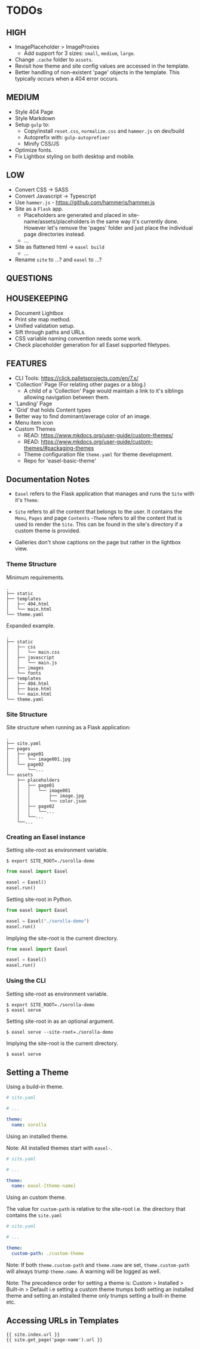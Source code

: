# TODOs

## HIGH

- ImagePlaceholder > ImageProxies
  - Add support for 3 sizes: `small`, `medium`, `large`.
- Change `.cache` folder to `assets`.
- Revisit how theme and site config values are accessed in the template.
- Better handling of non-existent 'page' objects in the template. This typically occurs when a 404 error occurs.

## MEDIUM

- Style 404 Page
- Style Markdown
- Setup `gulp` to:
  - Copy/install `reset.css`, `normalize.css` and `hammer.js` on dev/build
  - Autoprefix with: `gulp-autoprefixer`
  - Minify CSS/JS
- Optimize fonts.
- Fix Lightbox styling on both desktop and mobile.

## LOW

- Convert CSS -> SASS
- Convert Javascript -> Typescript
- Use `hammer.js` - <https://github.com/hammerjs/hammer.js>
- Site as a `Flask` app.
  - Placeholders are generated and placed in site-name/assets/placeholders in the same way it's currently done. However let's remove the 'pages' folder and just place the individual page directories instead.
  - ...
- Site as flattened html -> `easel build`
  - ...
- Rename `site` to ...? and `easel` to ...?

## QUESTIONS

## HOUSEKEEPING

- Document Lightbox
- Print site map method.
- Unified validation setup.
- Sift through paths and URLs.
- CSS variable naming convention needs some work.
- Check placeholder generation for all Easel supported filetypes.

## FEATURES

- CLI Tools: <https://click.palletsprojects.com/en/7.x/>
- 'Collection' Page (For relating other pages or a blog.)
  - A child of a 'Collection' Page would maintain a link to it's siblings allowing navigation between them.
- 'Landing' Page
- 'Grid' that holds Content types
- Better way to find dominant/average color of an image.
- Menu item icon
- Custom Themes
  - READ: <https://www.mkdocs.org/user-guide/custom-themes/>
  - READ: <https://www.mkdocs.org/user-guide/custom-themes/#packaging-themes>
  - Theme configuration file `theme.yaml` for theme development.
  - Repo for 'easel-basic-theme'

## Documentation Notes

- `Easel` refers to the Flask application that manages and runs the `Site` with it's `Theme`.
- `Site` refers to all the content that belongs to the user. It contains the `Menu`, `Pages` and page `Contents`
-`Theme` refers to all the content that is used to render the `Site`. This can be found in the site's directory if a custom theme is provided.

- Galleries don't show captions on the page but rather in the lightbox view.

### Theme Structure

Minimum requirements.

``` plaintext
.
├── static
├── templates
│   ├── 404.html
│   └── main.html
└── theme.yaml
```

Expanded example.

``` plaintext
.
├── static
│   ├── css
│   │   └── main.css
│   ├── javascript
│   │   └── main.js
│   ├── images
│   └── fonts
├── templates
│   ├── 404.html
│   ├── base.html
│   └── main.html
└── theme.yaml
```

### Site Structure

Site structure when running as a Flask application:

``` plaintext
.
├── site.yaml
├── pages
│   ├── page01
│   │   └── image001.jpg
│   └── page02
│       └──...
└── assets
    ├── placeholders
    │   ├── page01
    │   │   └── image001
    │   │       ├── image.jpg
    │   │       └── color.json
    │   ├── page02
    │   │   └──...
    │   └──...
    └──...
```

### Creating an Easel instance

Setting site-root as environment variable.

``` console
$ export SITE_ROOT=./sorolla-demo
```

``` python
from easel import Easel

easel = Easel()
easel.run()
```

Setting site-root in Python.

``` python
from easel import Easel

easel = Easel("./sorolla-demo")
easel.run()
```

Implying the site-root is the current directory.

``` python
from easel import Easel

easel = Easel()
easel.run()
```

### Using the CLI

Setting site-root as environment variable.

``` console
$ export SITE_ROOT=./sorolla-demo
$ easel serve
```

Setting site-root in as an optional argument.

``` console
$ easel serve --site-root=./sorolla-demo
```

Implying the site-root is the current directory.

``` console
$ easel serve
```

## Setting a Theme

Using a build-in theme.

``` yaml
# site.yaml

# ...

theme:
  name: sorolla
```

Using an installed theme.

Note: All installed themes start with `easel-`.

``` yaml
# site.yaml

# ...

theme:
  name: easel-[theme-name]
```

Using an custom theme.

The value for `custom-path` is relative to the site-root i.e. the directory that contains the `site.yaml`

``` yaml
# site.yaml

# ...

theme:
  custom-path: ./custom-theme
```

Note: If both `theme.custom-path` and `theme.name` are set, `theme.custom-path` will always trump `theme.name`. A warning will be logged as well.

Note: The precedence order for setting a theme is: Custom > Installed > Built-in > Default i.e setting a custom theme trumps both setting an installed theme and setting an installed theme only trumps setting a built-in theme etc.

## Accessing URLs in Templates

``` jinja
{{ site.index.url }}
{{ site.get_page('page-name').url }}
```
